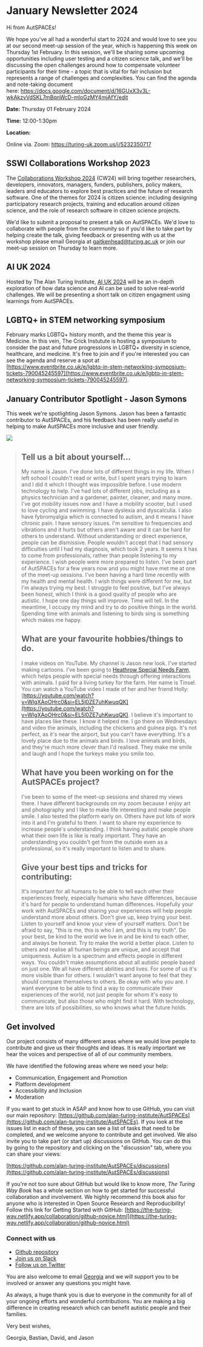 January Newsletter 2024
=======================

Hi from AutSPACEs!

We hope you've all had a wonderful start to 2024 and would love to see you at our second meet-up session of the year, which is happening this week on Thursday 1st February. In this session, we'll be sharing some upcoming opportunities including user testing and a citizen science talk, and we'll be discussing the open challenges around how to compensate volunteer participants for their time - a topic that is vital for fair inclusion but represents a range of challenges and complexities. You can find the agenda and note-taking document here: https://docs.google.com/document/d/16GUxX3v3L-wkAkzvVdSKL7mBqnWcD-mIoGzMY4mjAfY/edit

**Date:** Thursday 01 February 2024

**Time:** 12:00-1:30pm

**Location:**

Online via. Zoom: https://turing-uk.zoom.us/j/5232350717

SSWI Collaborations Workshop 2023
---------------------------------

The [Collaborations Workshop 2024](https://www.software.ac.uk/workshop/collaborations-workshop-2024-cw24) (CW24) will bring together researchers, developers, innovators, managers, funders, publishers, policy makers, leaders and educators to explore best practices and the future of research software. One of the themes for 2024 is citizen science: including designing participatory research projects, training and education around citizen science, and the role of research software in citizen science projects.

We'd like to submit a proposal to present a talk on AutSPACEs. We'd love to collaborate with people from the community so if you'd like to take part by helping create the talk, giving feedback or presenting with us at the workshop please email Georgia at gaitkenhead@turing.ac.uk or join our meet-up session on Thursday to learn more.

AI UK 2024
----------

Hosted by The Alan Turing Institute, [AI UK 2024](https://ai-uk.turing.ac.uk/) will be an in-depth exploration of how data science and AI can be used to solve real-world challenges. We will be presenting a short talk on citizen engagment using learnings from AutSPACEs.

LGBTQ+ in STEM networking symposium
-----------------------------------

February marks LGBTQ+ history month, and the theme this year is Medicine. In this vein, The Crick Instutute is hosting a symposium to consider the past and future progressions in LGBTQ+ diversity in science, healthcare, and medicine. It's free to join and if you're interested you can see the agenda and reserve a spot at [https://www.eventbrite.co.uk/e/lgbtq-in-stem-networking-symposium-tickets-790045245597](https://www.eventbrite.co.uk/e/lgbtq-in-stem-networking-symposium-tickets-790045245597).

January Contributor Spotlight - Jason Symons
--------------------------------------------

This week we're spotlighting Jason Symons. Jason has been a fantastic contributor to AutSPACEs, and his feedback has been really useful in helping to make AutSPACEs more inclusive and user friendly. 

![](https://gallery.tinyletterapp.com/8ea4701bb0c4c26e216ea688823fc7b224a1353f/images/ecdbac5b-0bca-1cee-da29-ae6b26ab670d.jpg)

> Tell us a bit about yourself...
> -------------------------------
> 
> My name is Jason. I've done lots of different things in my life. When I left school I couldn't read or write, but I spent years trying to learn and I did it which I thought was impossible before. I use modern technology to help. I've had lots of different jobs, including as a physics technician and a gardener, painter, cleaner, and many more. I've got mobility issues now and I have a mobility scooter, but I used to love cycling and swimming. I have dyslexia and dyscalculia. I also have fybromyalgia which is connected to autism, and it means I have chronic pain. I have sensory issues. I'm sensitive to frequencies and vibrations and it hurts but others aren't aware and it can be hard for others to understand. Without understanding or direct experience, people can be dismissive. People wouldn't accept that I had sensory difficulties until I had my diagnosis, which took 2 years. It seems it has to come from professionals, rather than people listening to my experience. I wish people were more prepared to listen. I've been part of AutSPACEs for a few years now and you might have met me at one of the meet-up sessions. I've been having a hard time recently with my health and mental health. I wish things were different for me, but I'm always trying my best. I struggle to feel positive, but I've always been honest, which I think is a good quality of people who are autistic. I hope one day things will improve. Time will tell. In the meantime, I occupy my mind and try to do positive things in the world. Spending time with animals and listening to birds sing is something which makes me happy.
> 
> What are your favourite hobbies/things to do.
> ---------------------------------------------
> 
> I make videos on YouTube. My channel is Jason new look. I've started making cartoons. I've been going to [Heathrow Special Needs Farm](http://www.heathrowspecialneedscentre.org/), which helps people with special needs through offering interactions with animals. I paid for a living turkey for the farm. Her name is Tinsel. You can watch a YouTube video I made of her and her friend Holly: [https://youtube.com/watch?v=WIgXAoOHrc0&si=EL5l0ZE7uhKwuqQK](https://youtube.com/watch?v=WIgXAoOHrc0&si=EL5l0ZE7uhKwuqQK). I believe it's important to have places like these. I know it helped me. I go there on Wednesdays and video the animals, including the chickens and guinea pigs. It's not perfect, as it's near the airport, but you can't have everything. It's a lovely place due to the animals and birds. I love animals and birds, and they're much more clever than I'd realised. They make me smile and laugh and I hope the turkeys make you smile too.
> 
> What have you been working on for the AutSPACEs project?
> --------------------------------------------------------
> 
> I've been to some of the meet-up sessions and shared my views there. I have different backgrounds on my zoom because I enjoy art and photography and I like to make life interesting and make people smile. I also tested the platform early on. Others have put lots of work into it and I'm grateful to them. I want to share my experience to increase people's understanding. I think having autistic people share what their own life is like is really important. They have an understanding you couldn't get from the outside even as a professional, so it's really important to listen and to share.
> 
> Give your best tips and tricks for contributing:
> ------------------------------------------------
> 
> It's important for all humans to be able to tell each other their experiences freely, especially humans who have differences, because it's hard for people to understand human differences. Hopefully your work with AutSPACEs and sharing your experiences will help people understand more about others. Don't give up, keep trying your best. Listen to yourself and know your view of yourself matters. Don't be afraid to say, "this is me, this is who I am, and this is my truth". Do your best, be kind to the world we live in and be kind to each other, and always be honest. Try to make the world a better place. Listen to others and realise all human beings are unique, and accept that uniqueness. Autism is a spectrum and effects people in different ways. You couldn't make assumptions about all autistic people based on just one. We all have different abilities and lives. For some of us it's more visible than for others. I wouldn't want anyone to feel that they should compare themselves to others. Be okay with who you are. I want everyone to be able to find a way to communicate their experiences of the world, not just people for whom it's easy to communicate, but also those who might find it hard. With technology, there are lots of possibilities, so who knows what the future holds.

Get involved
------------

Our project consists of many different areas where we would love people to contribute and give us their thoughts and ideas. It is really important we hear the voices and perspective of all of our community members.

We have identified the following areas where we need your help:

*   Communication, Engagement and Promotion
*   Platform development
*   Accessibility and Inclusion
*   Moderation

If you want to get stuck in ASAP and know how to use GitHub, you can visit our main repository: [https://github.com/alan-turing-institute/AutSPACEs](https://github.com/alan-turing-institute/AutSPACEs). If you look at the issues list in each of these, you can see a list of tasks that need to be completed, and we welcome anyone to contribute and get involved. We also invite you to take part (or start up) discussions on GitHub. You can do this by going to the repository and clicking on the "discussion" tab, where you can share your views:

[https://github.com/alan-turing-institute/AutSPACEs/discussions](https://github.com/alan-turing-institute/AutSPACEs/discussions)

If you're not too sure about GitHub but would like to know more, _The Turing Way Book_ has a whole section on how to get started for successful collaboration and involvement. We highly recommend this book also for anyone who is interested in Open Source Research and Reproducibility! Follow this link for Getting Started with GitHub: [https://the-turing-way.netlify.app/collaboration/github-novice.html](https://the-turing-way.netlify.app/collaboration/github-novice.html)

### Connect with us

*   [Github repository](https://github.com/alan-turing-institute/AutSPACEs)
*   [Join us on Slack](https://slackin.openhumans.org/)
*   [Follow us on Twitter](https://twitter.com/AutSpaces)

You are also welcome to email [Georgia](mailto:gaitkenhead@turing.ac.uk) and we will support you to be involved or answer any questions you might have.

As always, a huge thank you is due to everyone in the community for all of your ongoing efforts and wonderful contributions. You are making a big difference in creating research which can benefit autistic people and their families.

Very best wishes,

Georgia, Bastian, David, and Jason
